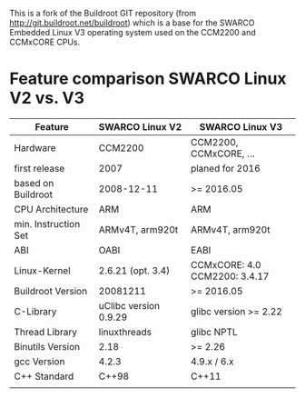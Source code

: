 This is a fork of the Buildroot GIT repository (from http://git.buildroot.net/buildroot)
which is a base for the SWARCO Embedded Linux V3 operating system used on the
CCM2200 and CCMxCORE CPUs.

# Feature comparison SWARCO Linux V2 vs. V3


| Feature              | **SWARCO Linux V2**   | SWARCO Linux V3                     |
|----------------------|-----------------------|-------------------------------------|
| Hardware             | CCM2200               | CCM2200, CCMxCORE, …                |
| first release        | 2007                  | planed for 2016                     |
| based on Buildroot   | 2008-12-11            | &gt;= 2016.05                       |
| CPU Architecture     | ARM                   | ARM                                 |
| min. Instruction Set | ARMv4T, arm920t       | ARMv4T, arm920t                     |
| ABI                  | OABI                  | EABI                                |
| Linux-Kernel         | 2.6.21 (opt. 3.4)     | CCMxCORE: 4.0 <br> CCM2200: 3.4.17  |
| Buildroot Version    | 20081211              | &gt;= 2016.05                       |
| C-Library            | uClibc version 0.9.29 | glibc version &gt;= 2.22            |
| Thread Library       | linuxthreads          | glibc NPTL                          |
| Binutils Version     | 2.18                  | &gt;= 2.26                          |
| gcc Version          | 4.2.3                 | 4.9.x / 6.x                         |
| C++ Standard         | C++98                 | C++11                               |
|                      |                       |                                     |
